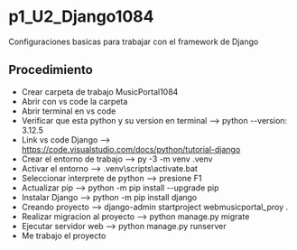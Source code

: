 # p1_U2_Django1084
Configuraciones basicas para trabajar con el framework de Django

## Procedimiento
- Crear carpeta de trabajo      MusicPortal1084
- Abrir con vs code la carpeta
- Abrir terminal en vs code
- Verificar que esta python y su version en terminal --> python --version: 3.12.5
- Link vs code Django --> https://code.visualstudio.com/docs/python/tutorial-django
- Crear el entorno de trabajo --> py -3 -m venv .venv
- Activar el entorno --> .venv\scripts\activate.bat
- Seleccionar interprete de python --> presione F1
- Actualizar pip --> python -m pip install --upgrade pip
- Instalar Django --> python -m pip install django
- Creando proyecto --> django-admin startproject webmusicportal_proy .
- Realizar migracion al proyecto --> python manage.py migrate
- Ejecutar servidor web --> python manage.py runserver
- Me trabajo el proyecto
